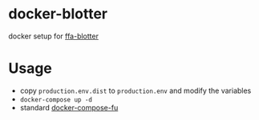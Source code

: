 # docker-blotter
docker setup for [ffa-blotter](https://github.com/ffapb/ffa-blotter)

# Usage

- copy `production.env.dist` to `production.env` and modify the variables
- `docker-compose up -d`
- standard [docker-compose-fu](https://docs.docker.com/compose/reference/overview/)
